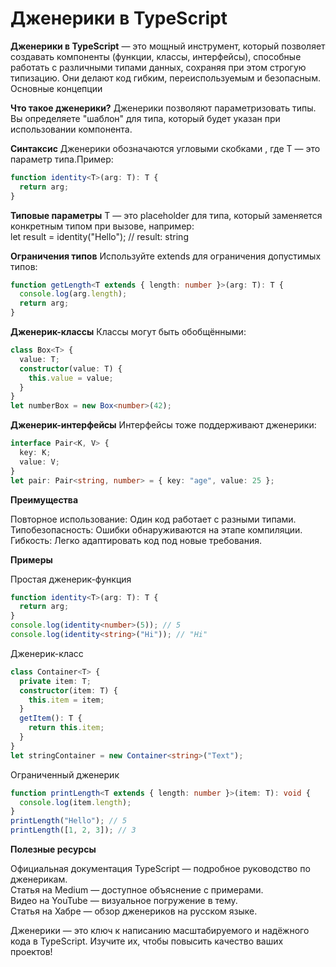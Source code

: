 # Дженерики в TypeScript

**Дженерики в TypeScript** — это мощный инструмент, который позволяет создавать компоненты (функции, классы, интерфейсы), способные работать с различными типами данных, сохраняя при этом строгую типизацию. Они делают код гибким, переиспользуемым и безопасным.
Основные концепции

**Что такое дженерики?** Дженерики позволяют параметризовать типы. Вы определяете "шаблон" для типа, который будет указан при использовании компонента.

**Синтаксис** Дженерики обозначаются угловыми скобками <T>, где T — это параметр типа.Пример:

```ts
function identity<T>(arg: T): T {
  return arg;
}
```

**Типовые параметры** T — это placeholder для типа, который заменяется конкретным типом при вызове, например:  
let result = identity<string>("Hello"); // result: string

**Ограничения типов** Используйте extends для ограничения допустимых типов:

```ts
function getLength<T extends { length: number }>(arg: T): T {
  console.log(arg.length);
  return arg;
}
```

**Дженерик-классы** Классы могут быть обобщёнными:

```ts
class Box<T> {
  value: T;
  constructor(value: T) {
    this.value = value;
  }
}
let numberBox = new Box<number>(42);
```

**Дженерик-интерфейсы** Интерфейсы тоже поддерживают дженерики:

```ts
interface Pair<K, V> {
  key: K;
  value: V;
}
let pair: Pair<string, number> = { key: "age", value: 25 };
```

**Преимущества**

Повторное использование: Один код работает с разными типами.  
Типобезопасность: Ошибки обнаруживаются на этапе компиляции.  
Гибкость: Легко адаптировать код под новые требования.

**Примеры**

Простая дженерик-функция

```ts
function identity<T>(arg: T): T {
  return arg;
}
console.log(identity<number>(5)); // 5
console.log(identity<string>("Hi")); // "Hi"
```

Дженерик-класс

```ts
class Container<T> {
  private item: T;
  constructor(item: T) {
    this.item = item;
  }
  getItem(): T {
    return this.item;
  }
}
let stringContainer = new Container<string>("Text");
```

Ограниченный дженерик

```ts
function printLength<T extends { length: number }>(item: T): void {
  console.log(item.length);
}
printLength("Hello"); // 5
printLength([1, 2, 3]); // 3
```

**Полезные ресурсы**

Официальная документация TypeScript — подробное руководство по дженерикам.  
Статья на Medium — доступное объяснение с примерами.  
Видео на YouTube — визуальное погружение в тему.  
Статья на Хабре — обзор дженериков на русском языке.

Дженерики — это ключ к написанию масштабируемого и надёжного кода в TypeScript. Изучите их, чтобы повысить качество ваших проектов!
